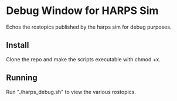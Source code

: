 # Debug Window for HARPS Sim
Echos the rostopics published by the harps sim for debug purposes.
## Install 
Clone the repo and make the scripts executable with chmod +x.
## Running
Run "./harps_debug.sh" to view the various rostopics.
